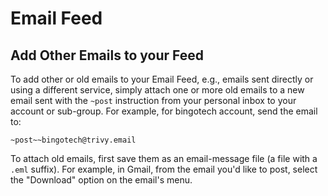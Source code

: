 # Email Feed

<span id="gv-4feed-5feedpost"></span>
## Add Other Emails to your Feed

To add other or old emails to your Email Feed, e.g., emails sent directly or
using a different service, simply attach one or more old emails to a new
email sent with the `~post` instruction from your personal inbox to your account or sub-group.
For example, for bingotech account, send the email to:

```
~post~~bingotech@trivy.email
```

To attach old emails, first save them as an
email-message file (a file with a `.eml` suffix).
For example, in Gmail, from the email you'd like to post, 
select the "Download" option on the email's menu.
